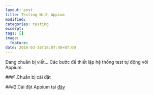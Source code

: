 ```yaml
---
layout: post
title: Testing With Appium
modified:
categories: testing
excerpt:
tags: []
image:
  feature:
date: 2016-03-16T18:07:48+07:00
---
```

Đang chuẩn bị viết...
Các bước để thiết lập hệ thống test tự động với Appium.

###1.Chuẩn bị cài đặt

###2.Cài đặt Appium tại [đây](https://github.com/appium/appium)
